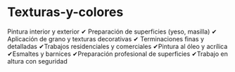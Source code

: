 # Texturas-y-colores
Pintura interior y exterior ✔ Preparación de superficies (yeso, masilla) ✔ Aplicación de grano y texturas decorativas ✔ Terminaciones finas y detalladas ✔Trabajos residenciales y comerciales ✔Pintura al óleo y acrílica ✔Esmaltes y barnices ✔Preparación profesional de superficies ✔Trabajo en altura con seguridad
